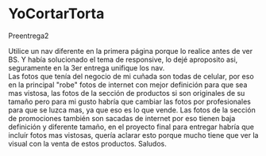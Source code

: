 # YoCortarTorta
Preentrega2

Utilice un nav diferente en la primera página porque lo realice antes de ver BS.  Y había solucionado el tema de responsive, lo dejé aproposito asi, seguramente en la
3er entrega unifique los nav.  
Las fotos que tenía del negocio de mi cuñada son todas de celular, por eso en la principal "robe" fotos de internet con mejor definición para que sea mas vistosa, las fotos 
de la sección de productos si son originales de su tamaño pero para mi gusto habría que cambiar las fotos por profesionales para que se luzca mas, ya que eso es lo que 
vende.  Las fotos de la sección de promociones también son sacadas de internet por eso tienen baja definición y diferente tamaño, en el proyecto final para entregar habría
que incluír fotos mas vistosas, quería aclarar esto porque mucho tiene que ver la visual con la venta de estos productos.
Saludos.

